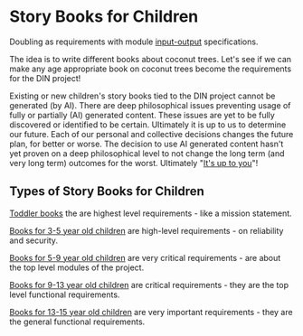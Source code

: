 # Story Books for Children

Doubling as requirements with module [input-output](https://github.com/beyond-decentralized/AIRroot/issues/4) specifications.

The idea is to write different books about coconut trees. Let's see if we can make any age appropriate book on coconut trees become the requirements for the DIN project!

Existing or new children's story books tied to the DIN project cannot be generated (by AI).  There are deep philosophical issues preventing usage of fully or partially (AI) generated content.  These issues are yet to be fully discovered or identified to be certain.  Ultimately it is up to us to determine our future.  Each of our personal and collective decisions changes the future plan, for better or worse.  The decision to use AI generated content hasn't yet proven on a deep philosophical level to not change the long term (and very long term) outcomes for the worst.  Ultimately "<a href="https://www.youtube.com/watch?v=le1QF3uoQNg">It's up to you</a>"!

## Types of Story Books for Children

[Toddler books](./Age_1_to_3) the are highest level requirements - like a mission statement.

[Books for 3-5 year old children](./Age_3_to_5) are high-level requirements -  on reliability and security.

[Books for 5-9 year old children](./Age_5_to_9) are very critical requirements - are about the top level modules of the project.

[Books for 9-13 year old children](./Age_9_to_13) are critical requirements - they are the top level functional requirements.

[Books for 13-15 year old children](./Age_13_to_15) are very important requirements - they are the general functional requirements.
